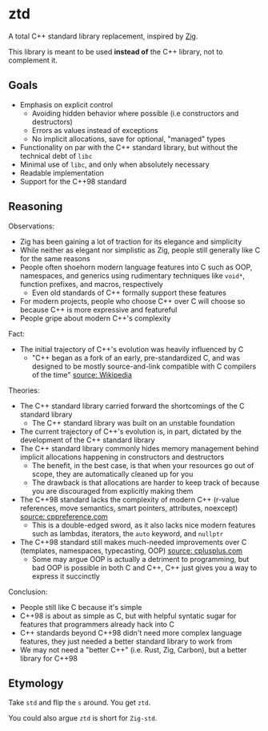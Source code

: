 # ztd

A total C++ standard library replacement, inspired by [Zig](https://ziglang.org/).

This library is meant to be used **instead of** the C++ library, not to complement it.

## Goals

- Emphasis on explicit control
  - Avoiding hidden behavior where possible (i.e constructors and destructors)
  - Errors as values instead of exceptions
  - No implicit allocations, save for optional, "managed" types
- Functionality on par with the C++ standard library, but without the technical debt of `libc`
- Minimal use of `libc`, and only when absolutely necessary
- Readable implementation
- Support for the C++98 standard

## Reasoning

Observations:

- Zig has been gaining a lot of traction for its elegance and simplicity
- While neither as elegant nor simplistic as Zig, people still generally like C for the same reasons
- People often shoehorn modern language features into C such as OOP, namespaces, and generics using rudimentary techniques like `void*`, function prefixes, and macros, respectively
  - Even old standards of C++ formally support these features
- For modern projects, people who choose C++ over C will choose so because C++ is more expressive and featureful
- People gripe about modern C++'s complexity

Fact:

- The initial trajectory of C++'s evolution was heavily influenced by C
  - "C++ began as a fork of an early, pre-standardized C, and was designed to be mostly source-and-link compatible with C compilers of the time" [source: Wikipedia](https://en.wikipedia.org/wiki/Compatibility_of_C_and_C++)

Theories:

- The C++ standard library carried forward the shortcomings of the C standard library
  - The C++ standard library was built on an unstable foundation
- The current trajectory of C++'s evolution is, in part, dictated by the development of the C++ standard library
- The C++ standard library commonly hides memory management behind implicit allocations happening in constructors and destructors
  - The benefit, in the best case, is that when your resources go out of scope, they are automatically cleaned up for you
  - The drawback is that allocations are harder to keep track of because you are discouraged from explicitly making them
- The C++98 standard lacks the complexity of modern C++ (r-value references, move semantics, smart pointers, attributes, noexcept) [source: cppreference.com](https://en.cppreference.com/w/cpp/11)
  - This is a double-edged sword, as it also lacks nice modern features such as lambdas, iterators, the `auto` keyword, and `nullptr`
- The C++98 standard still makes much-needed improvements over C (templates, namespaces, typecasting, OOP) [source: cplusplus.com](https://cplusplus.com/doc/oldtutorial/)
  - Some may argue OOP is actually a detriment to programming, but bad OOP is possible in both C and C++, C++ just gives you a way to express it succinctly

Conclusion:

- People still like C because it's simple
- C++98 is about as simple as C, but with helpful syntatic sugar for features that programmers already hack into C
- C++ standards beyond C++98 didn't need more complex language features, they just needed a better standard library to work from
- We may not need a "better C++" (i.e. Rust, Zig, Carbon), but a better library for C++98

## Etymology

Take `std` and flip the `s` around. You get `ztd`.

You could also argue `ztd` is short for `Zig-std`.
